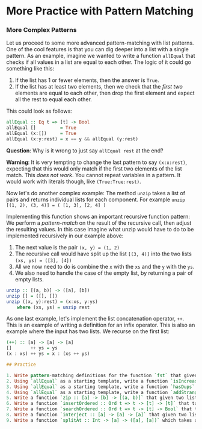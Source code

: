 # More Practice with Pattern Matching

### More Complex Patterns

Let us proceed to some more advanced pattern-matching with list patterns. One of the cool features is that you can dig deeper into a list with a single pattern. As an example, imagine we wanted to write a function `allEqual` that checks if all values in a list are equal to each other. The logic of it could go something like this:

1. If the list has 1 or fewer elements, then the answer is `True`.
2. If the list has at least two elements, then we check that the *first two* elements are equal to each other, then drop the first element and expect all the rest to equal each other.

This could look as follows:
```haskell
allEqual :: Eq t => [t] -> Bool
allEqual []         = True
allEqual (x:[])     = True
allEqual (x:y:rest) = x == y && allEqual (y:rest)
```
**Question**: Why is it wrong to just say `allEqual rest` at the end?

**Warning**: It is very tempting to change the last pattern to say `(x:x:rest)`, expecting that this would only match if the first two elements of the list match. This *does not work*. You cannot repeat variables in a pattern. It would work with literals though, like `(True:True:rest)`.

Now let's do another complex example: The method `unzip` takes a list of pairs and returns individual lists for each component. For example `unzip [(1, 2), (3, 4)] = ( [1, 3], [2, 4] )`

Implementing this function shows an important recursive function pattern: We perform a *pattern-match* on the result of the recursive call, then adjust the resulting values. In this case imagine what unzip would have to do to be implemented recursively in our example above:

1. The next value is the pair `(x, y) = (1, 2)`
2. The recursive call would have split up the list `[(3, 4)]` into the two lists `(xs, ys) = ([3], [4])`
3. All we now need to do is combine the `x` with the `xs` and the `y` with the `ys`.
4. We also need to handle the case of the empty list, by returning a pair of empty lists.

```haskell
unzip :: [(a, b)] -> ([a], [b])
unzip [] = ([], [])
unzip ((x, y):rest) = (x:xs, y:ys)
    where (xs, ys) = unzip rest
```

As one last example, let's implement the list concatenation operator, `++`. This is an example of writing a definition for an infix operator. This is also an example where the input has two lists. We recurse on the first list:

```haskell
(++) :: [a] -> [a] -> [a]
[]       ++ ys = ys
(x : xs) ++ ys = x : (xs ++ ys)

## Practice

1. Write pattern-matching definitions for the function `fst` that given a pair returns the first entry, and the function `snd` that given a pair returns the second entry. Don't forget to use wildcards for values you dont need, and to start by writing the types of the functions.
2. Using `allEqual` as a starting template, write a function `isIncreasing` that checks if a list of numbers is in increasing order, each next number in the list being larger than the ones before it.
3. Using `allEqual` as a starting template, write a function `hasDups` that given a list of elements tests if the list has any *consecutive duplicates*, i.e. if there is ever a point in the list where two consecutive elements are equal.
4. Using `allEqual` as a starting template, write a function `addStrange` that given a list of numbers looks at each pair (1st&2nd, 3rd&4th etc), and from each one picks the largest number, then adds those. If there is a single element remaining at the end, just use it.
5. Write a function `zip :: [a] -> [b] -> [(a, b)]` that given two lists forms pairs (tuples) out of the corresponding values (i.e. the first elements go together, the second elements go together etc). Stop when either list runs out of elements.
6. Write a function `insertOrdered :: Ord t => t -> [t] -> [t]` that takes a list containing values in increasing order, possibly with duplicates, and a new element to insert into the list. It then inserts that element in the correct spot to preserve the order. For example `insertOrdered 4 [1, 3, 6] = [1, 3, 4, 6]`.
7. Write a function `searchOrdered :: Ord t => t -> [t] -> Bool` that takes a list containing values in increasing order, possibly with duplicates, and an element, and it checks to see if the element is in the list. *This function should only traverse as much of the list as it needs to.*
8. Write a function `interject :: [a] -> [a] -> [a]` that given two lists produces a new list with the values interjected. So the first value of the first list goes first, followed by the first value of the second list, followed by the second value of the first list and so on. If any list ends first, the remaining entries are formed from the remaiming elements. For example `interject [1, 2, 3] [4, 5, 6, 7, 8] = [1, 4, 2, 5, 3, 6, 7, 8]`.
9. Write a function `splitAt :: Int -> [a] -> ([a], [a])` which takes an integer and a list, and splits the list in two at that integer and stores the two parts in a tuple. If the integer is 0 or less, then the first part of the tuple would be `[]`. If the integer is longer than the list length, then the second part of the tuple would be `[]`. Simple example: `splitAt 3 [1..5] = ([1, 2, 3], [4, 5])`
